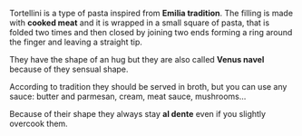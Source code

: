 Tortellini is a type of pasta inspired from **Emilia tradition**. The filling is made with **cooked meat** and it is wrapped in a small square of pasta, that is folded two times and then closed by joining two ends forming a ring around the finger and leaving a straight tip.

They have the shape of an hug but they are also called **Venus navel** because of they sensual shape.

According to tradition they should be served in broth, but you can use any sauce: butter and parmesan, cream, meat sauce, mushrooms...

Because of their shape they always stay **al dente** even if you slightly overcook them.
